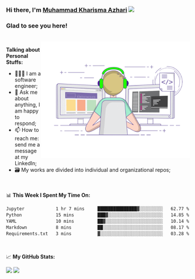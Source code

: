 ### Hi there, I'm <a href="#" target="_blank">Muhammad Kharisma Azhari</a> <img src="https://media.giphy.com/media/hvRJCLFzcasrR4ia7z/giphy.gif" width="25px">

### Glad to see you here! 

</br>

<img align="right" alt="GIF" src="https://github.com/muazhari/muazhari/blob/main/coding.gif?raw=true" width="408" height="318" />
  
**Talking about Personal Stuffs:**

- 👨🏻‍💻 I am a software engineer;
- 💬 Ask me about anything, I am happy to respond;
- 📫 How to reach me: send me a message at my LinkedIn;
- 🗃️ My works are divided into individual and organizational repos;

</br>

📊 **This Week I Spent My Time On:**
<!--START_SECTION:waka-->

```txt
Jupyter            1 hr 7 mins     ███████████████▓░░░░░░░░░   62.77 %
Python             15 mins         ███▓░░░░░░░░░░░░░░░░░░░░░   14.85 %
YAML               10 mins         ██▓░░░░░░░░░░░░░░░░░░░░░░   10.14 %
Markdown           8 mins          ██░░░░░░░░░░░░░░░░░░░░░░░   08.17 %
Requirements.txt   3 mins          ▓░░░░░░░░░░░░░░░░░░░░░░░░   03.28 %
```

<!--END_SECTION:waka-->

</br>

📈 **My GitHub Stats:**

<p>
  <img height="180em" src="https://github-readme-stats.vercel.app/api?username=muazhari&show_icons=true&hide_border=true&&count_private=true&include_all_commits=true" />
  <img height="180em" src="https://github-readme-stats.vercel.app/api/top-langs/?username=muazhari&&hide_border=true&layout=compact&langs_count=8"/>
</p>
